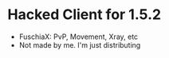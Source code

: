 # Hacked Client for 1.5.2
* FuschiaX: PvP, Movement, Xray, etc
* Not made by me. I'm just distributing

